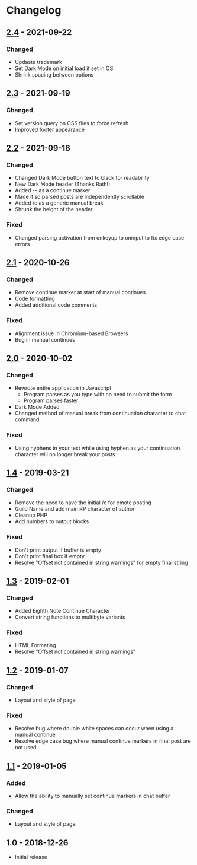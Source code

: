 # Changelog

## [2.4] - 2021-09-22
### Changed
- Updaste trademark
- Set Dark Mode on initial load if set in OS
- Shrink spacing between options

## [2.3] - 2021-09-19
### Changed
- Set version query on CSS files to force refresh
- Improved footer appearance

## [2.2] - 2021-09-18
### Changed
- Changed Dark Mode button text to black for readability
- New Dark Mode header (Thanks Rath!)
- Added -- as a continue marker
- Made it so parsed posts are independently scrollable
- Added /c as a generic manual break
- Shrunk the height of the header

### Fixed
- Changed parsing activation from onkeyup to oninput to fix edge case errors

## [2.1] - 2020-10-26
### Changed
- Remove continue marker at start of manual continues
- Code formatting
- Added additional code comments

### Fixed
- Alignment issue in Chromium-based Browsers
- Bug in manual continues

## [2.0] - 2020-10-02
### Changed
- Rewrote entire application in Javascript
  - Program parses as you type with no need to submit the form
  - Program parses faster
- Dark Mode Added
- Changed method of manual break from continuation character to chat command

### Fixed
- Using hyphens in your text while using hyphen as your continuation character will no longer break your posts

## [1.4] - 2019-03-21
### Changed
- Remove the need to have the initial /e for emote posting
- Guild Name and add main RP character of author
- Cleanup PHP
- Add numbers to output blocks

### Fixed
- Don't print output if buffer is empty
- Don't print final box if empty
- Resolve "Offset not contained in string warnings" for empty final string

## [1.3] - 2019-02-01
### Changed
- Added Eighth Note Continue Character
- Convert string functions to multibyte variants

### Fixed
- HTML Formating
- Resolve "Offset not contained in string warnings"

## [1.2] - 2019-01-07
### Changed
- Layout and style of page

### Fixed
- Resolve bug where double white spaces can occur when using a manual continue
- Resolve edge case bug where manual continue markers in final post are not used

## [1.1] - 2019-01-05
### Added
- Allow the ability to manually set continue markers in chat buffer

### Changed
- Layout and style of page

## 1.0 - 2018-12-26
- Initial release

[2.4]: https://github.com/NihlusDuskstalker/gw2chatbufferbuddy/compare/v2.3...v2.4
[2.3]: https://github.com/NihlusDuskstalker/gw2chatbufferbuddy/compare/v2.2...v2.3
[2.2]: https://github.com/NihlusDuskstalker/gw2chatbufferbuddy/compare/v2.1...v2.2
[2.1]: https://github.com/NihlusDuskstalker/gw2chatbufferbuddy/compare/v2.0...v2.1
[2.0]: https://github.com/NihlusDuskstalker/gw2chatbufferbuddy/compare/v1.4...v2.0
[1.4]: https://github.com/NihlusDuskstalker/gw2chatbufferbuddy/compare/v1.3...v1.4
[1.3]: https://github.com/NihlusDuskstalker/gw2chatbufferbuddy/compare/v1.2...v1.3
[1.2]: https://github.com/NihlusDuskstalker/gw2chatbufferbuddy/compare/v1.1...v1.2
[1.1]: https://github.com/NihlusDuskstalker/gw2chatbufferbuddy/compare/v1.0...v1.1
